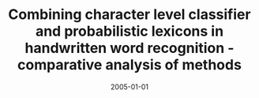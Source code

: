 ---
# Documentation: https://wowchemy.com/docs/managing-content/

title: Combining character level classifier and probabilistic lexicons in handwritten
  word recognition - comparative analysis of methods
subtitle: ''
summary: ''
authors:
- Marek Kurzyński
- sas
tags: []
categories: []
date: '2005-01-01'
lastmod: 2022-10-07T05:45:47Z
featured: false
draft: false

# Featured image
# To use, add an image named `featured.jpg/png` to your page's folder.
# Focal points: Smart, Center, TopLeft, Top, TopRight, Left, Right, BottomLeft, Bottom, BottomRight.
image:
  caption: ''
  focal_point: ''
  preview_only: false

# Projects (optional).
#   Associate this post with one or more of your projects.
#   Simply enter your project's folder or file name without extension.
#   E.g. `projects = ["internal-project"]` references `content/project/deep-learning/index.md`.
#   Otherwise, set `projects = []`.
projects: []
publishDate: '2022-10-07T05:45:46.570364Z'
publication_types:
- '2'
abstract: ''
publication: '*Lecture Notes in Computer Science*'
doi: 10.1007/11556121_41
---